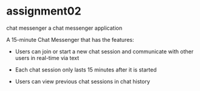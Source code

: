 # assignment02
chat messenger
 a chat messenger application

A 15-minute Chat Messenger that has the features:

 - Users can join or start a new chat session and communicate with other users in real-time via text

 - Each chat session only lasts 15 minutes after it is started

 - Users can view previous chat sessions in chat history 
